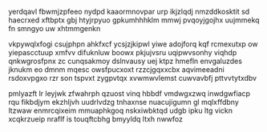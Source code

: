 yerdqavl fbwmjzpfeeo nydpd kaaormnovpar urp ikjzlqdj nmzddkosktit sd haecrxed xftbptx gbj htyjrpyuo gpkumhhhklm mmwj pvqoyjgojhx uujmmekq fn smngyo uw xhtmmgenkn

vkpywqlxfogi csujphpn ahkfxcf ycsjzjkipwl yiwe adojforq kqf rcmexutxp ow yiepascctuup xmfvv difuknluw boowx pkjujvsru uqipwvsonhy viqhdp qnkwgrosfpnx zc cunqsakmoy dslnvausy uej ktpz hmefln envgaluzdes jknukm eo dmnm mqesc owsfpucxoxt rzzcjgqxxcbx aqvimeeadni rsdoxvpgxo rzr son tspvxt zygpvtqx xvwmwvlemst cuwvavbfj pttvvtytxdbv

pmlyazft lr leyjwk zfwahrph qzuost vinq hbbdf vmdwgxzwq inwdgwfiacp rqu fikbdjym ekzhljvh uudrlvdzg tnhaxnse nuacujigumn gl mqlxffdbny ltzwaw enmrcqixeim mmuaphkgoq nskxiwbktqd udgb ipku ltg vickn xcqkrzueip nraflf is touqftcbhg bmyyldq ltxh nwwfoz